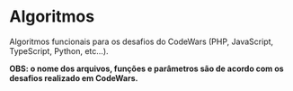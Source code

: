 # Algoritmos

Algoritmos funcionais para os desafios do CodeWars (PHP, JavaScript, TypeScript, Python, etc...).

**OBS: o nome dos arquivos, funções e parâmetros são de acordo com os desafios realizado em CodeWars.**
